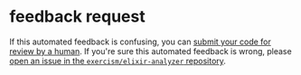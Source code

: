 # feedback request

[comment]: # (requires 1 param:)
[comment]: # (- mentoring_request_url: full URL of the page where to request mentoring for this specific exercise)

If this automated feedback is confusing, you can [submit your code for review by a human](%{mentoring_request_url}). If you're sure this automated feedback is wrong, please [open an issue in the `exercism/elixir-analyzer` repository](https://github.com/exercism/elixir-analyzer/issues?q=is%%3Aissue+is%%3Aopen+sort%%3Aupdated-desc).

